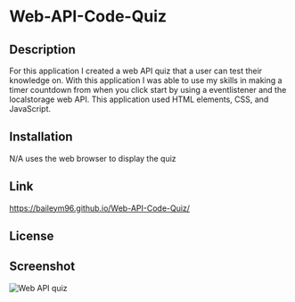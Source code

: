 # Web-API-Code-Quiz

## Description 

For this application I created a web API quiz that a user can test their knowledge on.
With this application I was able to use my skills in making a timer countdown from when you click start by using a eventlistener and the localstorage web API.
This application used HTML elements, CSS, and JavaScript.

## Installation

N/A uses the web browser to display the quiz

## Link
https://baileym96.github.io/Web-API-Code-Quiz/

## License

## Screenshot
![Web API quiz](https://user-images.githubusercontent.com/108101478/195506321-1650e47b-dcc8-4bf2-9829-92d2afbe6c0c.JPG)
